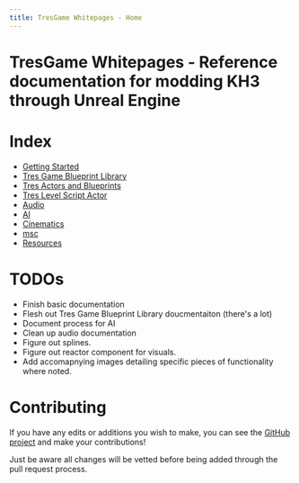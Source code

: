 ```yaml
---
title: TresGame Whitepages - Home
---
```


# TresGame Whitepages - Reference documentation for modding KH3 through Unreal Engine

# Index

-   [Getting Started](./GettingStarted.md)
-   [Tres Game Blueprint Library](./TresGameBlueprintLibrary/index.md)
-   [Tres Actors and Blueprints](./TresActorsBlueprints.md)
-   [Tres Level Script Actor](./TresLevelScriptActor.md)
-   [Audio](./Audio.md)
-   [AI](./AI.md)
-   [Cinematics](./Cinematics.md)
-   [msc](./msc.md)
-   [Resources](./Resources.md)

# TODOs

-   Finish basic documentation
-   Flesh out Tres Game Blueprint Library doucmentaiton (there's a lot)
-   Document process for AI
-   Clean up audio documentation
-   Figure out splines.
-   Figure out reactor component for visuals.
-   Add accomapnying images detailing specific pieces of functionality where noted.

# Contributing

If you have any edits or additions you wish to make, you can see the [GitHub project](https://github.com/CpazR/TresGame-Whitepages) and make your contributions!

Just be aware all changes will be vetted before being added through the pull request process.
